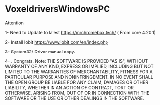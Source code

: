 # VoxeldriversWindowsPC
Attention

1- Need to Update to latest https://mrchromebox.tech/ ( From core 4.20.1)

2- Install Iobit https://www.iobit.com/en/index.php

3- System32/ Driver manual copy.

4- . Congrats.
Note: THE SOFTWARE IS PROVIDED "AS IS", WITHOUT WARRANTY OF ANY KIND, EXPRESS OR IMPLIED, INCLUDING BUT NOT LIMITED TO THE WARRANTIES OF MERCHANTABILITY, FITNESS FOR A PARTICULAR PURPOSE AND NONINFRINGEMENT. IN NO EVENT SHALL THE OPEN GROUP BE LIABLE FOR ANY CLAIM, DAMAGES OR OTHER LIABILITY, WHETHER IN AN ACTION OF CONTRACT, TORT OR OTHERWISE, ARISING FROM, OUT OF OR IN CONNECTION WITH THE SOFTWARE OR THE USE OR OTHER DEALINGS IN THE SOFTWARE.
